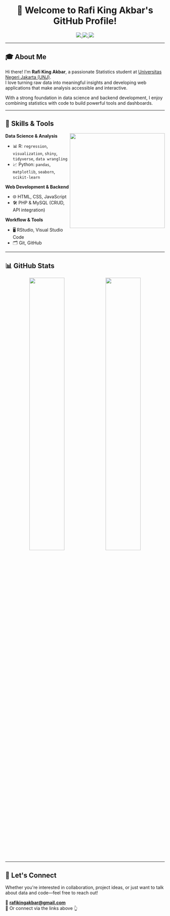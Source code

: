 <h1 align="center">👋 Welcome to Rafi King Akbar's GitHub Profile!</h1>

<p align="center">
  <a href="https://www.linkedin.com/in/rafi-king-akbar-748272218">
    <img src="https://img.shields.io/badge/LinkedIn-blue?logo=linkedin&logoColor=white">
  </a>
  <a href="https://www.instagram.com/rafikingakbar">
    <img src="https://img.shields.io/badge/Instagram-E4405F?logo=instagram&logoColor=white">
  </a>
  <a href="mailto:rafikingakbar@gmail.com">
    <img src="https://img.shields.io/badge/Email-D14836?logo=gmail&logoColor=white">
  </a>
</p>

---

## 🎓 About Me

Hi there! I'm **Rafi King Akbar**, a passionate Statistics student at [Universitas Negeri Jakarta (UNJ)](https://unj.ac.id/).  
I love turning raw data into meaningful insights and developing web applications that make analysis accessible and interactive.

With a strong foundation in data science and backend development, I enjoy combining statistics with code to build powerful tools and dashboards.

---

## 🔧 Skills & Tools

<img align="right" width="300" src="https://media.tenor.com/GfSX-u7VGM4AAAAC/coding.gif">

**Data Science & Analysis**  
- 📊 R: `regression`, `visualization`, `shiny`, `tidyverse`, `data wrangling`  
- 📈 Python: `pandas`, `matplotlib`, `seaborn`, `scikit-learn`

**Web Development & Backend**  
- 🌐 HTML, CSS, JavaScript  
- 🛠 PHP & MySQL (CRUD, API integration)

**Workflow & Tools**  
- 🖥 RStudio, Visual Studio Code  
- 🗂 Git, GitHub

---

## 📊 GitHub Stats

<p align="center">
  <img width="47%" src="https://github-readme-stats.vercel.app/api?username=rafikingakbar&show_icons=true&theme=radical&count_private=true&cache_seconds=3600" />
  <img width="47%" src="https://github-readme-stats.vercel.app/api/top-langs/?username=rafikingakbar&layout=compact&theme=radical&cache_seconds=3600" />
</p>

---

## 💬 Let's Connect

Whether you're interested in collaboration, project ideas, or just want to talk about data and code—feel free to reach out!

📧 **rafikingakbar@gmail.com**  
🔗 Or connect via the links above 👆
